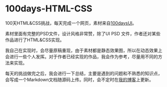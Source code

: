 # 100days-HTML-CSS

100天HTML&CSS挑战，每天完成一个网页，素材来自[100daysUI](http://100daysui.com/)。

素材里面有完整的PSD文件，设计风格非常赞，除了UI PSD 文件，作者还对某些作品进行了HTML&CSS实现。

我自己在实现时，会尽量原稿重现，由于素材都是静态效果图，所以在动态效果上会进行一些个人发挥。对于作者已经实现的作品，我会作为参考，尽量用不同的方法来实现。

每天的挑战做完之后，我会进行一下总结，主要是遇到的问题和不熟悉的知识点，会写成一个Markdown文档随源码上传。同时，会不定时在[我的博客](https://dumengjie.github.io)上更新。
